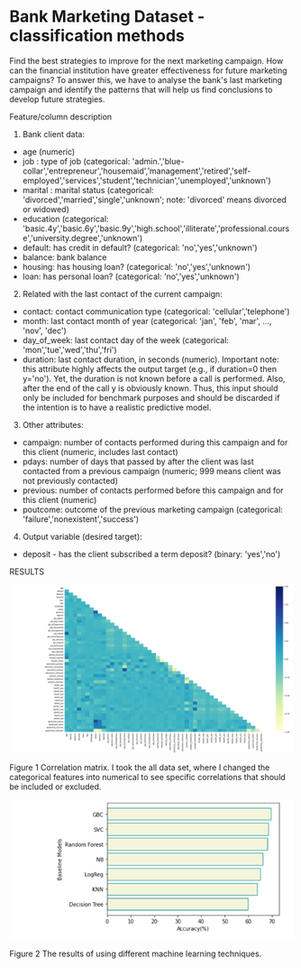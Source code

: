 # Bank Marketing Dataset - classification methods


Find the best strategies to improve for the next marketing campaign. How can the financial institution have greater effectiveness for future marketing campaigns? To answer this, we have to analyse the bank's last marketing campaign and identify the patterns that will help us find conclusions to develop future strategies.


Feature/column description

1. Bank client data:
* age (numeric)
* job : type of job (categorical: 'admin.','blue-collar','entrepreneur','housemaid','management','retired','self-employed','services','student','technician','unemployed','unknown')
* marital : marital status (categorical: 'divorced','married','single','unknown'; note: 'divorced' means divorced or widowed)
* education (categorical: 'basic.4y','basic.6y','basic.9y','high.school','illiterate','professional.course','university.degree','unknown')
* default: has credit in default? (categorical: 'no','yes','unknown')
* balance: bank balance
* housing: has housing loan? (categorical: 'no','yes','unknown')
* loan: has personal loan? (categorical: 'no','yes','unknown')

2. Related with the last contact of the current campaign:
* contact: contact communication type (categorical: 'cellular','telephone')
* month: last contact month of year (categorical: 'jan', 'feb', 'mar', ..., 'nov', 'dec')
* day_of_week: last contact day of the week (categorical: 'mon','tue','wed','thu','fri')
* duration: last contact duration, in seconds (numeric). Important note: this attribute highly affects the output target (e.g., if duration=0 then y='no'). Yet, the duration is not known before a call is performed. Also, after the end of the call y is obviously known. Thus, this input should only be included for benchmark purposes and should be discarded if the intention is to have a realistic predictive model.

3. Other attributes:
* campaign: number of contacts performed during this campaign and for this client (numeric, includes last contact)
* pdays: number of days that passed by after the client was last contacted from a previous campaign (numeric; 999 means client was not previously contacted)
* previous: number of contacts performed before this campaign and for this client (numeric)
* poutcome: outcome of the previous marketing campaign (categorical: 'failure','nonexistent','success')

4. Output variable (desired target):
* deposit - has the client subscribed a term deposit? (binary: 'yes','no')



RESULTS

![](https://github.com/TheAnuska/Bank-Marketing-Dataset/blob/master/Figures/corr_matrix.png)

Figure 1 Correlation matrix. I took the all data set, where I changed the categorical features into numerical to see specific correlations that should be included or excluded.  

![](https://github.com/TheAnuska/Bank-Marketing-Dataset/blob/master/Figures/ML_models.png)

Figure 2 The results of using different machine learning techniques.  



